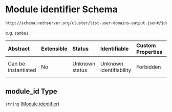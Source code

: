 # Module identifier Schema

```txt
http://schema.nethserver.org/cluster/list-user-domains-output.json#/$defs/unconfigured-domain/properties/module_id
```

e.g. `samba1`

| Abstract            | Extensible | Status         | Identifiable            | Custom Properties | Additional Properties | Access Restrictions | Defined In                                                                                      |
| :------------------ | :--------- | :------------- | :---------------------- | :---------------- | :-------------------- | :------------------ | :---------------------------------------------------------------------------------------------- |
| Can be instantiated | No         | Unknown status | Unknown identifiability | Forbidden         | Allowed               | none                | [list-user-domains-output.json\*](cluster/list-user-domains-output.json "open original schema") |

## module\_id Type

`string` ([Module identifier](list-user-domains-output-defs-unconfigured-domain-properties-module-identifier.md))
